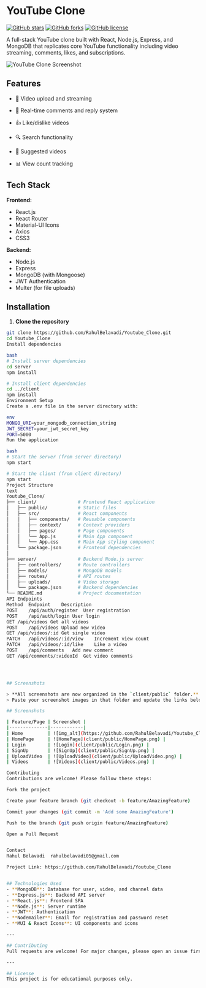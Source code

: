 # YouTube Clone

[![GitHub stars](https://img.shields.io/github/stars/RahulBelavadi/Youtube_Clone?style=social)](https://github.com/RahulBelavadi/Youtube_Clone/stargazers)
[![GitHub forks](https://img.shields.io/github/forks/RahulBelavadi/Youtube_Clone?style=social)](https://github.com/RahulBelavadi/Youtube_Clone/network/members)
[![GitHub license](https://img.shields.io/github/license/RahulBelavadi/Youtube_Clone)](https://github.com/RahulBelavadi/Youtube_Clone/blob/main/LICENSE)

A full-stack YouTube clone built with React, Node.js, Express, and MongoDB that replicates core YouTube functionality including video streaming, comments, likes, and subscriptions.

![YouTube Clone Screenshot](YouTube_Clone\client\public)

## Features

- 🎥 Video upload and streaming
- 💬 Real-time comments and reply system
- 👍 Like/dislike videos
- 🔍 Search functionality

- 🔄 Suggested videos
- 📊 View count tracking

## Tech Stack




**Frontend:**
- React.js
- React Router
- Material-UI Icons
- Axios
- CSS3

**Backend:**
- Node.js
- Express
- MongoDB (with Mongoose)
- JWT Authentication
- Multer (for file uploads)

## Installation

1. **Clone the repository**
```bash
git clone https://github.com/RahulBelavadi/Youtube_Clone.git
cd Youtube_Clone
Install dependencies

bash
# Install server dependencies
cd server
npm install

# Install client dependencies
cd ../client
npm install
Environment Setup
Create a .env file in the server directory with:

env
MONGO_URI=your_mongodb_connection_string
JWT_SECRET=your_jwt_secret_key
PORT=5000
Run the application

bash
# Start the server (from server directory)
npm start

# Start the client (from client directory)
npm start
Project Structure
text
Youtube_Clone/
├── client/               # Frontend React application
│   ├── public/           # Static files
│   ├── src/              # React components
│   │   ├── components/   # Reusable components
│   │   ├── context/      # Context providers
│   │   ├── pages/        # Page components
│   │   └── App.js        # Main App component
│   │   └── App.css       # Main App styling component
│   └── package.json      # Frontend dependencies
│
├── server/               # Backend Node.js server
│   ├── controllers/      # Route controllers
│   ├── models/           # MongoDB models
│   ├── routes/           # API routes
│   ├── uploads/          # Video storage
│   └── package.json      # Backend dependencies
└── README.md             # Project documentation
API Endpoints
Method	Endpoint	Description
POST	/api/auth/register	User registration
POST	/api/auth/login	User login
GET	/api/videos	Get all videos
POST	/api/videos	Upload new video
GET	/api/videos/:id	Get single video
PATCH	/api/videos/:id/view	Increment view count
PATCH	/api/videos/:id/like	Like a video
POST	/api/comments	Add new comment
GET	/api/comments/:videoId	Get video comments




## Screenshots

> **All screenshots are now organized in the `client/public` folder.**
> Paste your screenshot images in that folder and update the links below as needed.

## Screenshots

| Feature/Page | Screenshot |
|--------------|------------|
| Home         | ![img_alt](https://github.com/RahulBelavadi/Youtube_Clone/blob/main/client/public/ChannelPage.png?raw=true) |
| HomePage     | ![HomePage](client/public/HomePage.png) |
| Login        | ![Login](client/public/Login.png) |
| SignUp       | ![SignUp](client/public/SignUp.png) |
| UploadVideo  | ![UploadVideo](client/public/UploadVideo.png) |
| Videos       | ![Videos](client/public/Videos.png) |

Contributing
Contributions are welcome! Please follow these steps:

Fork the project

Create your feature branch (git checkout -b feature/AmazingFeature)

Commit your changes (git commit -m 'Add some AmazingFeature')

Push to the branch (git push origin feature/AmazingFeature)

Open a Pull Request


Contact
Rahul Belavadi  rahulbelavadi05@gmail.com

Project Link: https://github.com/RahulBelavadi/Youtube_Clone


## Technologies Used
- **MongoDB**: Database for user, video, and channel data
- **Express.js**: Backend API server
- **React.js**: Frontend SPA
- **Node.js**: Server runtime
- **JWT**: Authentication
- **Nodemailer**: Email for registration and password reset
- **MUI & React Icons**: UI components and icons

---

## Contributing
Pull requests are welcome! For major changes, please open an issue first to discuss what you would like to change.

---

## License
This project is for educational purposes only.


